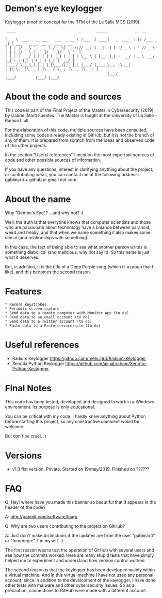 # Demon's eye keylogger
Keylogger proof of concept for the TFM of the La Salle MCS (2019).

     ____                             _       _____             _  __          _                             
    |  _ \  ___ _ __ ___   ___  _ __ ( )___  | ____|   _  ___  | |/ /___ _   _| | ___   __ _  __ _  ___ _ __ 
    | | | |/ _ \ '_ ` _ \ / _ \| '_ \|// __| |  _|| | | |/ _ \ | ' // _ \ | | | |/ _ \ / _` |/ _` |/ _ \ '__|
    | |_| |  __/ | | | | | (_) | | | | \__ \ | |__| |_| |  __/ | . \  __/ |_| | | (_) | (_| | (_| |  __/ |   
    |____/ \___|_| |_| |_|\___/|_| |_| |___/ |_____\__, |\___| |_|\_\___|\__, |_|\___/ \__, |\__, |\___|_|   
                                                   |___/                 |___/         |___/ |___/           


# About the code and sources
This code is part of the Final Project of the Master in Cybersecurity (2019) by Gabriel Martí Fuentes. The Master is taught at the University of La Salle - Ramon Llull.

For the elaboration of this code, multiple sources have been consulted, including some codes already existing in GitHub, but it is not the branch of any of them. It is prepared from scratch from the ideas and observed code of the other projects.

In the section "Useful references" I mention the most important sources of code and other possible sources of information.

If you have any questions, interest in clarifying anything about the project, or contributing ideas, you can contact me at the following address: gabimarti + github at gmail dot com

# About the name
Why "Demon's Eye"? ...and why not? :)

Well, the truth is that everyone knows that computer scientists and those who are passionate about technology have a balance between paranoid, weird and freaky, and that when we name something it also makes some sense (and relationships with something).

In this case, the fact of being able to see what another person writes is something diabolical (and malicious, why not say it). So this name is just what it deserves. 

But, in addition, it is the title of a Deep Purple song (which is a group that I like), and this becomes the second reason.

# Features     
    * Record keystrokes
    * Periodic screen capture
    * Send data to a remote computer with Monitor App (to do)
    * Send data to an email account (to do)
    * Send data to a Twitter account (to do)
    * Paste data to a Paste service/site (to do)

# Useful references
* Radium Keylogger https://github.com/mehulj94/Radium-Keylogger
* Xenotix Python Keylogger https://github.com/ajinabraham/Xenotix-Python-Keylogger

# Final Notes
This code has been tested, developed and designed to work in a Windows environment.
Its purpose is only educational.

You can be critical with my code.
I hardly knew anything about Python before starting this project, so any constructive comment would be welcome.

But don't be cruel. :)
    
# Versions
* v1.0 fist version. Private. 
Started on 19/may/2019.
Finished on ??????

# FAQ
Q: Hey! where have you made this banner so beautiful that it appears in the header of the code? 

A: http://patorjk.com/software/taag/

  
Q: Why are two users contributing to the project on GitHub?

A: Just don't make distinctions if the updates are from the user "gabimarti" or "foratnegre". I'm myself. :)

The first reason was to test the operation of GitHub with several users and see how the commits worked. Here are many stupid tests that have simply helped me to experiment and understand how version control worked.

The second reason is that the keylogger has been developed mainly within a virtual machine. And in this virtual machine I have not used any personal account, since in addition to the development of the keylogger, I have done other tests with malware and other cybersecurity issues. So as a precaution, connections to GitHub were made with a different account.

    

